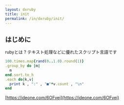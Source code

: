 ```yaml
---
layout: dxruby
title: init
permalink: /in/dxruby/init/
---
```


## はじめに

rubyとは ?
テキスト処理などに優れたスクリプト言語です

```ruby
100.times.map{rand(0..1.0).round(1)}
.group_by do |m|
  m
end.sort.to_h
.each do|k,v|
  print k , ":" , "■"*v.count , "\n"
end
```
[https://ideone.com/6OFvej](https://ideone.com/6OFvej)

